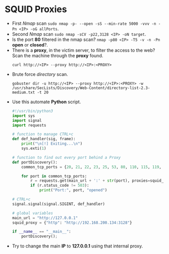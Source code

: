 # SQUID Proxies
- First *Nmap* scan `sudo nmap -p- --open -sS --min-rate 5000 -vvv -n -Pn <IP> -oG allPorts`.
- Second *Nmap* scan `sudo nmap -sCV -p22,3128 <IP> -oN target`.
- Is the port **80** filtered in the nmap scan? `nmap -p80 <IP> -T5 -v -n -Pn` **open** or **closed**?.
- There is a **proxy**, in the victim server, to filter the access to the web? Scan the machine through the **proxy** found.
	```shell
	curl http://<IP> --proxy http://<IP>:<PROXY>
	```
- Brute force *directory* scan.
	```shell
	gobuster dir -u http://<IP> --proxy http://<IP>:<PROXY> -w /usr/share/SecLists/Discovery/Web-Content/directory-list-2.3-medium.txt -t 20
	```
- Use this automate **Python** script.
	```python
	#!/usr/bin/python3
	import sys
	import signal
	import requests
	
	# function to manage CTRL+c
	def def_handler(sig, frame):
	    print("\n[!] Exiting...\n")
	    sys.exti(1)
	
	# function to find out every port behind a Proxy
	def portDiscovery():
	    common_tcp_ports = {20, 21, 22, 23, 25, 53, 80, 110, 115, 119, 135, 143, 161, 194, 443, 445, 465, 514, 993, 995, 1433, 1521, 1723, 3306, 3389, 5060, 5222, 5432, 5900, 6379, 6666, 8080, 8443, 9090, 9100, 9933, 10000, 12345, 14334, 16000, 16992, 20000, 21025, 22222, 27017, 30718, 32764, 32887, 49152, 49153, 50000}
	
	    for port in common_tcp_ports:
	        r = requests.get(main_url + ':' + str(port), proxies=squid_proxy)
	        if (r.status_code != 503):
	            print("Port:", port, "opened")
	
	# CTRL+c
	signal.signal(signal.SIGINT, def_handler)
	
	# global variables
	main_url = "http://127.0.0.1"
	squid_proxy = {"http": "http://192.168.200.134:3128"}
	
	if __name__ == "__main__":
	    portDiscovery();
	```
- Try to change the main **IP** to **127.0.0.1** using that internal proxy.